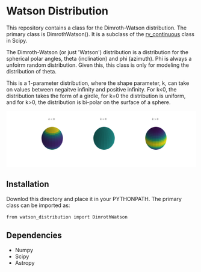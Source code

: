 # Watson Distribution

This repository contains a class for the Dimroth-Watson distribution.  The primary class is DimrothWatson(). It is a subclass of the [rv_continuous](https://docs.scipy.org/doc/scipy/reference/generated/scipy.stats.rv_continuous.html) class in Scipy.   

The Dimroth-Watson (or just 'Watson') distribution is a distribution for the spherical polar angles, theta (inclination) and phi (azimuth).  Phi is always a unfoirm random distribution.  Given this, this class is only for modeling the distribution of theta.  

This is a 1-parameter distribution, where the shape parameter, k, can take on values between negaitve infinity and positive infinity.  For k<0, the distribution takes the form of a girdle, for k=0 the distribution is uniform, and for k>0, the distribution is bi-polar on the surface of a sphere.  

![](./notebooks/pdf_plot.png)


## Installation

Downlod this directory and place it in your PYTHONPATH.  The primary class can be imported as:

```
from watson_distribution import DimrothWatson
```


## Dependencies

* Numpy
* Scipy
* Astropy
 